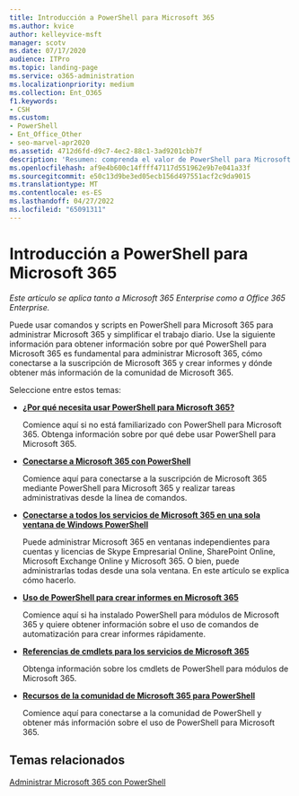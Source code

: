 ```yaml
---
title: Introducción a PowerShell para Microsoft 365
ms.author: kvice
author: kelleyvice-msft
manager: scotv
ms.date: 07/17/2020
audience: ITPro
ms.topic: landing-page
ms.service: o365-administration
ms.localizationpriority: medium
ms.collection: Ent_O365
f1.keywords:
- CSH
ms.custom:
- PowerShell
- Ent_Office_Other
- seo-marvel-apr2020
ms.assetid: 4712d6fd-d9c7-4ec2-88c1-3ad9201cbb7f
description: 'Resumen: comprenda el valor de PowerShell para Microsoft 365, cómo conectarse al inquilino de Microsoft 365 y dónde obtener ayuda.'
ms.openlocfilehash: af9e4b600c14ffff47117d551962e9b7e041a33f
ms.sourcegitcommit: e50c13d9be3ed05ecb156d497551acf2c9da9015
ms.translationtype: MT
ms.contentlocale: es-ES
ms.lasthandoff: 04/27/2022
ms.locfileid: "65091311"
---
```

# <a name="get-started-with-powershell-for-microsoft-365"></a>Introducción a PowerShell para Microsoft 365

*Este artículo se aplica tanto a Microsoft 365 Enterprise como a Office 365 Enterprise.*

Puede usar comandos y scripts en PowerShell para Microsoft 365 para administrar Microsoft 365 y simplificar el trabajo diario. Use la siguiente información para obtener información sobre por qué PowerShell para Microsoft 365 es fundamental para administrar Microsoft 365, cómo conectarse a la suscripción de Microsoft 365 y crear informes y dónde obtener más información de la comunidad de Microsoft 365.
  
Seleccione entre estos temas:
  
- [**¿Por qué necesita usar PowerShell para Microsoft 365?**](why-you-need-to-use-microsoft-365-powershell.md)
    
    Comience aquí si no está familiarizado con PowerShell para Microsoft 365. Obtenga información sobre por qué debe usar PowerShell para Microsoft 365.
    
- [**Conectarse a Microsoft 365 con PowerShell**](connect-to-microsoft-365-powershell.md)
    
    Comience aquí para conectarse a la suscripción de Microsoft 365 mediante PowerShell para Microsoft 365 y realizar tareas administrativas desde la línea de comandos.
    
- [**Conectarse a todos los servicios de Microsoft 365 en una sola ventana de Windows PowerShell**](connect-to-all-microsoft-365-services-in-a-single-windows-powershell-window.md)
    
    Puede administrar Microsoft 365 en ventanas independientes para cuentas y licencias de Skype Empresarial Online, SharePoint Online, Microsoft Exchange Online y Microsoft 365. O bien, puede administrarlas todas desde una sola ventana. En este artículo se explica cómo hacerlo.
    
- [**Uso de PowerShell para crear informes en Microsoft 365**](use-windows-powershell-to-create-reports-in-microsoft-365.md)
    
    Comience aquí si ha instalado PowerShell para módulos de Microsoft 365 y quiere obtener información sobre el uso de comandos de automatización para crear informes rápidamente.
    
- [**Referencias de cmdlets para los servicios de Microsoft 365**](cmdlet-references-for-microsoft-365-services.md)
    
    Obtenga información sobre los cmdlets de PowerShell para módulos de Microsoft 365.
    
- [**Recursos de la comunidad de Microsoft 365 para PowerShell**](microsoft-365-powershell-community-resources.md)
    
    Comience aquí para conectarse a la comunidad de PowerShell y obtener más información sobre el uso de PowerShell para Microsoft 365.
    
## <a name="related-topics"></a>Temas relacionados

[Administrar Microsoft 365 con PowerShell](manage-microsoft-365-with-microsoft-365-powershell.md)
